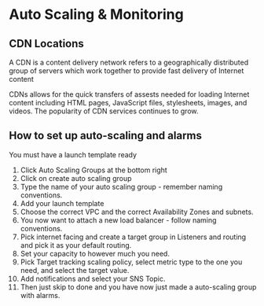 # Auto Scaling & Monitoring

## CDN Locations

A CDN is a content delivery network refers to a geographically distributed group of servers which work together to provide fast delivery of Internet content

CDNs allows for the quick transfers of assests needed for loading Internet content including HTML pages, JavaScript files, stylesheets, images, and videos. The popularity of CDN services continues to grow.

## How to set up auto-scaling and alarms

You must have a launch template ready

1. Click Auto Scaling Groups at the bottom right
2. Click on create auto scaling group
3. Type the name of your auto scaling group - remember naming conventions.
4. Add your launch template
5. Choose the correct VPC and the correct Availability Zones and subnets.
6. You now want to attach a new load balancer - follow naming conventions.
7. Pick internet facing and create a target group in Listeners and routing and pick it as your default routing.
8. Set your capacity to however much you need.
9. Pick Target tracking scaling policy, select metric type to the one you need, and select the target value.
10. Add notifications and select your SNS Topic.
11. Then just skip to done and you have now just made a auto-scaling group with alarms.

